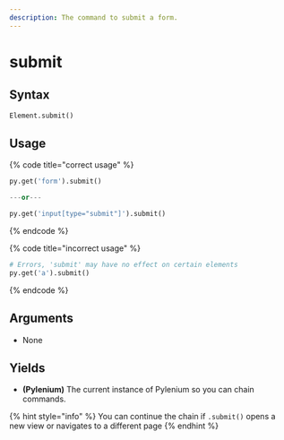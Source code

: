 ```yaml
---
description: The command to submit a form.
---
```


# submit

## Syntax

```python
Element.submit()
```

## Usage

{% code title="correct usage" %}
```python
py.get('form').submit()

---or---

py.get('input[type="submit"]').submit()
```
{% endcode %}

{% code title="incorrect usage" %}
```python
# Errors, 'submit' may have no effect on certain elements
py.get('a').submit()
```
{% endcode %}

## Arguments

* None

## Yields

* **\(Pylenium\)** The current instance of Pylenium so you can chain commands.

{% hint style="info" %}
You can continue the chain if `.submit()` opens a new view or navigates to a different page
{% endhint %}

